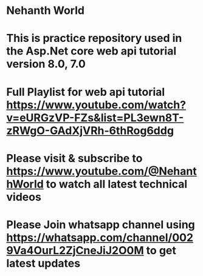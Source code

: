 # Nehanth World
# This is practice repository used in the Asp.Net core web api tutorial version 8.0, 7.0 
# Full Playlist for web api tutorial https://www.youtube.com/watch?v=eURGzVP-FZs&list=PL3ewn8T-zRWgO-GAdXjVRh-6thRog6ddg
# Please visit & subscribe to https://www.youtube.com/@NehanthWorld to watch all latest technical videos  
# Please Join whatsapp channel using https://whatsapp.com/channel/0029Va4OurL2ZjCneJiJ2O0M to get latest updates
